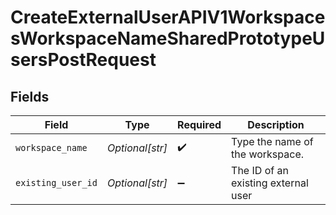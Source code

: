 # CreateExternalUserAPIV1WorkspacesWorkspaceNameSharedPrototypeUsersPostRequest


## Fields

| Field                               | Type                                | Required                            | Description                         |
| ----------------------------------- | ----------------------------------- | ----------------------------------- | ----------------------------------- |
| `workspace_name`                    | *Optional[str]*                     | :heavy_check_mark:                  | Type the name of the workspace.     |
| `existing_user_id`                  | *Optional[str]*                     | :heavy_minus_sign:                  | The ID of an existing external user |